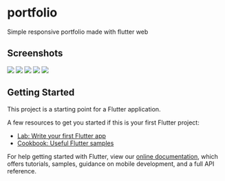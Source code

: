 # portfolio

Simple responsive portfolio made with flutter web

## Screenshots

<p float="left">
  <img src="https://i.imgur.com/DII7Ms4.png"  />
  <img src="https://i.imgur.com/P6DMd3A.png"  />
  <img src="https://i.imgur.com/ErmQawU.png" />
  <img src="https://i.imgur.com/CGonvkQ.png" />
  <img src="https://i.imgur.com/ErmQawU.png" />
 
</p>

## Getting Started

This project is a starting point for a Flutter application.

A few resources to get you started if this is your first Flutter project:

- [Lab: Write your first Flutter app](https://flutter.dev/docs/get-started/codelab)
- [Cookbook: Useful Flutter samples](https://flutter.dev/docs/cookbook)

For help getting started with Flutter, view our
[online documentation](https://flutter.dev/docs), which offers tutorials,
samples, guidance on mobile development, and a full API reference.
